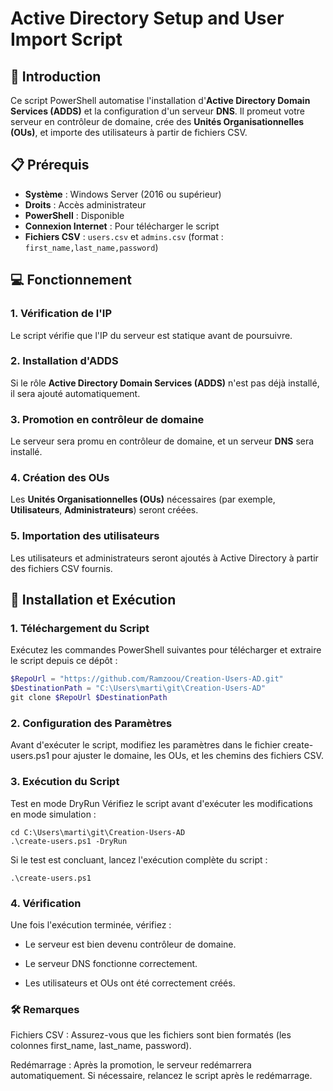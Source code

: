 # Active Directory Setup and User Import Script

## 🚀 Introduction
Ce script PowerShell automatise l'installation d'**Active Directory Domain Services (ADDS)** et la configuration d'un serveur **DNS**. Il promeut votre serveur en contrôleur de domaine, crée des **Unités Organisationnelles (OUs)**, et importe des utilisateurs à partir de fichiers CSV.

## 📋 Prérequis
- **Système** : Windows Server (2016 ou supérieur)
- **Droits** : Accès administrateur
- **PowerShell** : Disponible
- **Connexion Internet** : Pour télécharger le script
- **Fichiers CSV** : `users.csv` et `admins.csv` (format : `first_name,last_name,password`)

## 💻 Fonctionnement

### 1. Vérification de l'IP
Le script vérifie que l'IP du serveur est statique avant de poursuivre.

### 2. Installation d'ADDS
Si le rôle **Active Directory Domain Services (ADDS)** n'est pas déjà installé, il sera ajouté automatiquement.

### 3. Promotion en contrôleur de domaine
Le serveur sera promu en contrôleur de domaine, et un serveur **DNS** sera installé.

### 4. Création des OUs
Les **Unités Organisationnelles (OUs)** nécessaires (par exemple, **Utilisateurs**, **Administrateurs**) seront créées.

### 5. Importation des utilisateurs
Les utilisateurs et administrateurs seront ajoutés à Active Directory à partir des fichiers CSV fournis.

## 🔧 Installation et Exécution

### 1. Téléchargement du Script
Exécutez les commandes PowerShell suivantes pour télécharger et extraire le script depuis ce dépôt :

```powershell
$RepoUrl = "https://github.com/Ramzoou/Creation-Users-AD.git"
$DestinationPath = "C:\Users\marti\git\Creation-Users-AD"
git clone $RepoUrl $DestinationPath
```
### 2. Configuration des Paramètres
Avant d'exécuter le script, modifiez les paramètres dans le fichier create-users.ps1 pour ajuster le domaine, les OUs, et les chemins des fichiers CSV.

### 3. Exécution du Script
Test en mode DryRun
Vérifiez le script avant d'exécuter les modifications en mode simulation :
```
cd C:\Users\marti\git\Creation-Users-AD
.\create-users.ps1 -DryRun
```

Si le test est concluant, lancez l'exécution complète du script :

```
.\create-users.ps1
```

### 4. Vérification
Une fois l'exécution terminée, vérifiez :

- Le serveur est bien devenu contrôleur de domaine.

- Le serveur DNS fonctionne correctement.

- Les utilisateurs et OUs ont été correctement créés.

### 🛠️ Remarques

Fichiers CSV : Assurez-vous que les fichiers sont bien formatés (les colonnes first_name, last_name, password).

Redémarrage : Après la promotion, le serveur redémarrera automatiquement. Si nécessaire, relancez le script après le redémarrage.